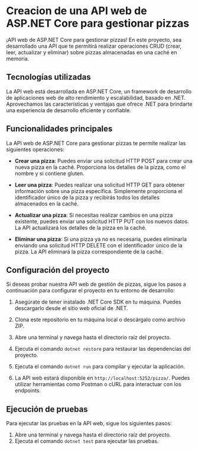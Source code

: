 # Creacion de una API web de ASP.NET Core para gestionar pizzas

¡API web de ASP.NET Core para gestionar pizzas! En este proyecto, sea desarrollado una API que te permitirá realizar operaciones CRUD (crear, leer, actualizar y eliminar) sobre pizzas almacenadas en una caché en memoria. 

## Tecnologías utilizadas

La API web está desarrollada en ASP.NET Core, un framework de desarrollo de aplicaciones web de alto rendimiento y escalabilidad, basado en .NET. Aprovechamos las características y ventajas que ofrece .NET para brindarte una experiencia de desarrollo eficiente y confiable.

## Funcionalidades principales

La API web de ASP.NET Core para gestionar pizzas te permite realizar las siguientes operaciones:

- **Crear una pizza**: Puedes enviar una solicitud HTTP POST para crear una nueva pizza en la caché. Proporciona los detalles de la pizza, como el nombre y si contiene gluten.

- **Leer una pizza**: Puedes realizar una solicitud HTTP GET para obtener información sobre una pizza específica. Simplemente proporciona el identificador único de la pizza y recibirás todos los detalles almacenados en la caché.

- **Actualizar una pizza**: Si necesitas realizar cambios en una pizza existente, puedes enviar una solicitud HTTP PUT con los nuevos datos. La API actualizará los detalles de la pizza en la caché.

- **Eliminar una pizza**: Si una pizza ya no es necesaria, puedes eliminarla enviando una solicitud HTTP DELETE con el identificador único de la pizza. La API eliminará la pizza correspondiente de la caché.

## Configuración del proyecto

Si deseas probar nuestra API web de gestión de pizzas, sigue los pasos a continuación para configurar el proyecto en tu entorno de desarrollo:

1. Asegúrate de tener instalado .NET Core SDK en tu máquina. Puedes descargarlo desde el sitio web oficial de .NET.

2. Clona este repositorio en tu máquina local o descárgalo como archivo ZIP.

3. Abre una terminal y navega hasta el directorio raíz del proyecto.

4. Ejecuta el comando `dotnet restore` para restaurar las dependencias del proyecto.

5. Ejecuta el comando `dotnet run` para compilar y ejecutar la aplicación.

6. La API web estará disponible en `http://localhost:5252/pizza/`. Puedes utilizar herramientas como Postman o cURL para interactuar con los endpoints.

## Ejecución de pruebas
Para ejecutar las pruebas en la API web, sigue los siguientes pasos:
1. Abre una terminal y navega hasta el directorio raíz del proyecto.
2. Ejecuta el comando `dotnet test` para ejecutar las pruebas.


